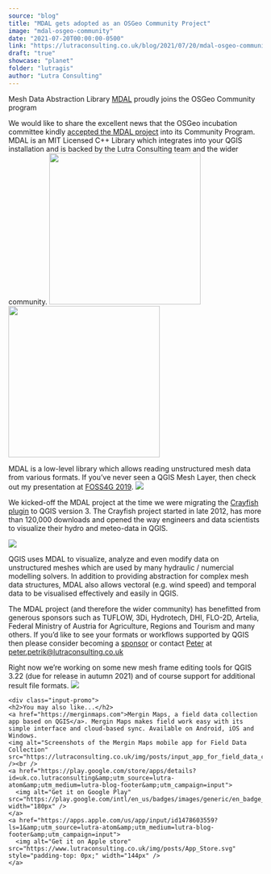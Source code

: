 ```yaml
---
source: "blog"
title: "MDAL gets adopted as an OSGeo Community Project"
image: "mdal-osgeo-community"
date: "2021-07-20T00:00:00-0500"
link: "https://lutraconsulting.co.uk/blog/2021/07/20/mdal-osgeo-community/"
draft: "true"
showcase: "planet"
folder: "lutragis"
author: "Lutra Consulting"
---
```


<p>Mesh Data Abstraction Library <a href="https://www.mdal.xyz">MDAL</a> proudly joins the OSGeo Community program</p>

<!-- more -->

<p>We would like to share the excellent news that the OSGeo incubation committee kindly <a href="https://www.osgeo.org/foundation-news/osgeo-community-program-welcomes-the-mesh-data-abstraction-library-mdal-project/">accepted the MDAL project</a> into its Community 
Program. MDAL is an MIT Licensed C++ Library which integrates into your QGIS installation and is backed by the Lutra Consulting team and the wider community. 
<img src="https://lutraconsulting.co.uk/img/OS_projects/LogoVertical_01_color_whitebg.png" width="300" /> 
<img src="https://lutraconsulting.co.uk/img/posts/OSGeo_community-370x142.png" width="300" /></p>

<p>MDAL is a low-level library which allows reading unstructured mesh data from various formats. If you’ve never seen a QGIS Mesh Layer, then check out my presentation at <a href="https://www.youtube.com/watch?v=0GfEQE0lkJU">FOSS4G 2019</a>.
<img src="https://lutraconsulting.co.uk/img/posts/mesh_flooding_3d.gif" /></p>

<p>We kicked-off the MDAL project at the time we were migrating the <a href="https://plugins.qgis.org/plugins/crayfish/">Crayfish plugin</a> to QGIS version 3. The Crayfish project started in late 2012, has more than 120,000 downloads and opened the way engineers and data scientists to visualize their hydro and meteo-data in QGIS.</p>

<p><img src="https://lutraconsulting.co.uk/img/posts/mdal-contributions.png" /></p>

<p>QGIS uses MDAL to visualize, analyze and even modify data on unstructured meshes which are used by many hydraulic / numercial modelling solvers.
In addition to providing abstraction for complex mesh data structures, MDAL also allows vectoral (e.g. wind speed) and temporal data to be visualised effectively and easily in QGIS.</p>

<p>The MDAL project (and therefore the wider community) has benefitted from generous sponsors such as TUFLOW, 3Di, Hydrotech, DHI, FLO-2D, Artelia, Federal Ministry of Austria for Agriculture, Regions and Tourism 
and many others. If you’d like to see your formats or workflows supported by QGIS then please consider becoming a <a href="https://www.lutraconsulting.co.uk/projects/mdal/">sponsor</a> or contact <a href="https://www.linkedin.com/in/peter-petrik/">Peter</a> at <a href="mailto:peter.petrik@lutraconsulting.co.uk">peter.petrik@lutraconsulting.co.uk</a></p>

<p>Right now we’re working on some new mesh frame editing tools for QGIS 3.22 (due for release in autumn 2021) and of course support for additional result file formats.
<img src="https://lutraconsulting.co.uk/img/posts/mesh-editing.gif" /></p>

    <div class="input-promo">
    <h2>You may also like...</h2>
    <a href="https://merginmaps.com">Mergin Maps, a field data collection app based on QGIS</a>. Mergin Maps makes field work easy with its simple interface and cloud-based sync. Available on Android, iOS and Windows.
    <img alt="Screenshots of the Mergin Maps mobile app for Field Data Collection" src="https://lutraconsulting.co.uk/img/posts/input_app_for_field_data_collection.jpg" /><br />
    <a href="https://play.google.com/store/apps/details?id=uk.co.lutraconsulting&amp;utm_source=lutra-atom&amp;utm_medium=lutra-blog-footer&amp;utm_campaign=input">
      <img alt="Get it on Google Play" src="https://play.google.com/intl/en_us/badges/images/generic/en_badge_web_generic.png" width="180px" />
    </a>
    <a href="https://apps.apple.com/us/app/input/id1478603559?ls=1&amp;utm_source=lutra-atom&amp;utm_medium=lutra-blog-footer&amp;utm_campaign=input">
      <img alt="Get it on Apple store" src="https://www.lutraconsulting.co.uk/img/posts/App_Store.svg" style="padding-top: 0px;" width="144px" />
    </a>
  </div>
